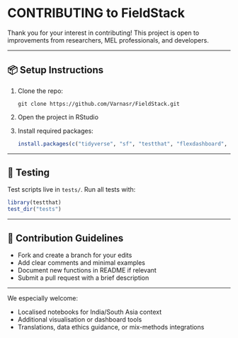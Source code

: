 
# CONTRIBUTING to FieldStack

Thank you for your interest in contributing! This project is open to improvements from researchers, MEL professionals, and developers.

---

## 📦 Setup Instructions

1. Clone the repo:
   ```
   git clone https://github.com/Varnasr/FieldStack.git
   ```

2. Open the project in RStudio

3. Install required packages:
   ```R
   install.packages(c("tidyverse", "sf", "testthat", "flexdashboard", "readxl"))
   ```

---

## 🧪 Testing

Test scripts live in `tests/`. Run all tests with:
```R
library(testthat)
test_dir("tests")
```

---

## 📄 Contribution Guidelines

- Fork and create a branch for your edits
- Add clear comments and minimal examples
- Document new functions in README if relevant
- Submit a pull request with a brief description

---

We especially welcome:
- Localised notebooks for India/South Asia context
- Additional visualisation or dashboard tools
- Translations, data ethics guidance, or mix-methods integrations
